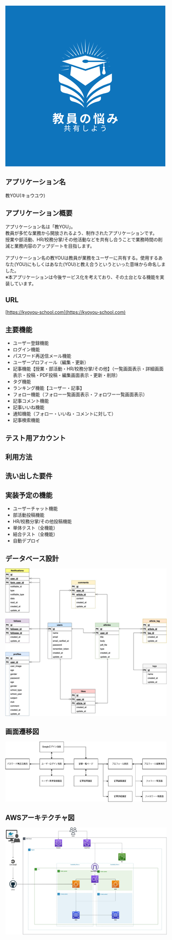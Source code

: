 ![教YOUアイコン](./images/教YOUアイコン.png)
## アプリケーション名
教YOU(キョウユウ)
## アプリケーション概要
アプリケーション名は「教YOU」。<br>
教員が多忙な業務から開放されるよう、制作されたアプリケーションです。<br>
授業や部活動、HR/校務分掌/その他活動などを共有し合うことで業務時間の削減と業務内容のアップデートを目指します。<br>
<br>
アプリケーション名の教YOUは教員が業務をユーザーに共有する。使用するあなた(YOU)にもしくはあなた(YOU)と教え合うというといった意味から命名しました。<br>
※本アプリケーションは今後サービス化を考えており、その土台となる機能を実装しています。<br>
## URL
[https://kyoyou-school.com](https://kyoyou-school.com)
## 主要機能
- ユーザー登録機能
- ログイン機能
- パスワード再送信メール機能
- ユーザープロフィール（編集・更新）
- 記事機能【授業・部活動・HR/校務分掌/その他】（一覧画面表示・詳細画面表示・投稿・PDF投稿・編集画面表示・更新・削除）
- タグ機能
- ランキング機能【ユーザー・記事】
- フォロー機能（フォロー一覧画面表示・フォロワー一覧画面表示）
- 記事コメント機能
- 記事いいね機能
- 通知機能（フォロー・いいね・コメントに対して）
- 記事検索機能
## テスト用アカウント
## 利用方法
## 洗い出した要件
## 実装予定の機能
- ユーザーチャット機能
- 部活動投稿機能
- HR/校務分掌/その他投稿機能
- 単体テスト（全機能）
- 結合テスト（全機能）
- 自動デプロイ
## データベース設計
![教YOU-ER図](./images/教YOU-ER図.jpg)
## 画面遷移図
![教YOU-画面遷移図](./images/教YOU-画面遷移図.jpg)
## AWSアーキテクチャ図
![AWSアーキテクチャ図](./images/教YOU-AWSアーキテクチャ図.jpg)
